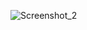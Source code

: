 ![Screenshot_2](https://user-images.githubusercontent.com/63013756/82774448-43fa3c80-9e1b-11ea-86ba-8347d0dbccb4.png)
